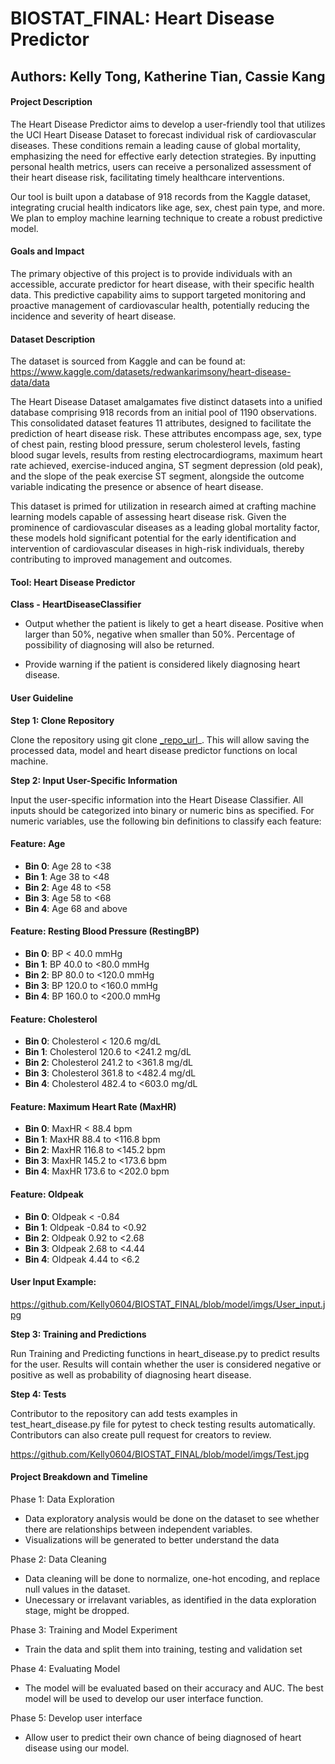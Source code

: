 # BIOSTAT_FINAL: Heart Disease Predictor

## Authors: Kelly Tong, Katherine Tian, Cassie Kang

#### Project Description

The Heart Disease Predictor aims to develop a user-friendly tool that utilizes the UCI Heart Disease Dataset to forecast individual risk of cardiovascular diseases. These conditions remain a leading cause of global mortality, emphasizing the need for effective early detection strategies. By inputting personal health metrics, users can receive a personalized assessment of their heart disease risk, facilitating timely healthcare interventions.

Our tool is built upon a database of 918 records from the Kaggle dataset, integrating crucial health indicators like age, sex, chest pain type, and more. We plan to employ machine learning technique to create a robust predictive model.

#### Goals and Impact
The primary objective of this project is to provide individuals with an accessible, accurate predictor for heart disease, with their specific health data. This predictive capability aims to support targeted monitoring and proactive management of cardiovascular health, potentially reducing the incidence and severity of heart disease.

#### Dataset Description

The dataset is sourced from Kaggle and can be found at: https://www.kaggle.com/datasets/redwankarimsony/heart-disease-data/data

The Heart Disease Dataset amalgamates five distinct datasets into a unified database comprising 918 records from an initial pool of 1190 observations. This consolidated dataset features 11 attributes, designed to facilitate the prediction of heart disease risk. These attributes encompass age, sex, type of chest pain, resting blood pressure, serum cholesterol levels, fasting blood sugar levels, results from resting electrocardiograms, maximum heart rate achieved, exercise-induced angina, ST segment depression (old peak), and the slope of the peak exercise ST segment, alongside the outcome variable indicating the presence or absence of heart disease.

This dataset is primed for utilization in research aimed at crafting machine learning models capable of assessing heart disease risk. Given the prominence of cardiovascular diseases as a leading global mortality factor, these models hold significant potential for the early identification and intervention of cardiovascular diseases in high-risk individuals, thereby contributing to improved management and outcomes.

#### Tool: Heart Disease Predictor

**Class - HeartDiseaseClassifier**

- Output whether the patient is likely to get a heart disease. Positive when larger than 50%, negative when smaller than 50%. Percentage of possibility of diagnosing will also be returned. 
  
- Provide warning if the patient is considered likely diagnosing heart disease.

#### User Guideline

**Step 1: Clone Repository**

Clone the repository using git clone [_repo_url](https://github.com/Kelly0604/BIOSTAT_FINAL.git)_. This will allow saving the processed data, model and heart disease predictor functions on local machine. 

**Step 2: Input User-Specific Information**

Input the user-specific information into the Heart Disease Classifier. All inputs should be categorized into binary or numeric bins as specified. For numeric variables, use the following bin definitions to classify each feature:

#### Feature: Age
- **Bin 0**: Age 28 to <38
- **Bin 1**: Age 38 to <48
- **Bin 2**: Age 48 to <58
- **Bin 3**: Age 58 to <68
- **Bin 4**: Age 68 and above

#### Feature: Resting Blood Pressure (RestingBP)
- **Bin 0**: BP < 40.0 mmHg
- **Bin 1**: BP 40.0 to <80.0 mmHg
- **Bin 2**: BP 80.0 to <120.0 mmHg
- **Bin 3**: BP 120.0 to <160.0 mmHg
- **Bin 4**: BP 160.0 to <200.0 mmHg

#### Feature: Cholesterol
- **Bin 0**: Cholesterol < 120.6 mg/dL
- **Bin 1**: Cholesterol 120.6 to <241.2 mg/dL
- **Bin 2**: Cholesterol 241.2 to <361.8 mg/dL
- **Bin 3**: Cholesterol 361.8 to <482.4 mg/dL
- **Bin 4**: Cholesterol 482.4 to <603.0 mg/dL

#### Feature: Maximum Heart Rate (MaxHR)
- **Bin 0**: MaxHR < 88.4 bpm
- **Bin 1**: MaxHR 88.4 to <116.8 bpm
- **Bin 2**: MaxHR 116.8 to <145.2 bpm
- **Bin 3**: MaxHR 145.2 to <173.6 bpm
- **Bin 4**: MaxHR 173.6 to <202.0 bpm

#### Feature: Oldpeak
- **Bin 0**: Oldpeak < -0.84
- **Bin 1**: Oldpeak -0.84 to <0.92
- **Bin 2**: Oldpeak 0.92 to <2.68
- **Bin 3**: Oldpeak 2.68 to <4.44
- **Bin 4**: Oldpeak 4.44 to <6.2

#### User Input Example:
https://github.com/Kelly0604/BIOSTAT_FINAL/blob/model/imgs/User_input.jpg  

**Step 3: Training and Predictions**

Run Training and Predicting functions in heart_disease.py to predict results for the user. Results will contain whether the user is considered negative or positive as well as probability of diagnosing heart disease. 

**Step 4: Tests**

Contributor to the repository can add tests examples in test_heart_disease.py file for pytest to check testing results automatically. Contributors can also create pull request for creators to review.

https://github.com/Kelly0604/BIOSTAT_FINAL/blob/model/imgs/Test.jpg

#### Project Breakdown and Timeline
Phase 1: Data Exploration
  - Data exploratory analysis would be done on the dataset to see whether there are relationships between independent variables.
  - Visualizations will be generated to better understand the data

Phase 2: Data Cleaning 
- Data cleaning will be done to normalize, one-hot encoding, and replace null values in the dataset.
- Unecessary or irrelavant variables, as identified in the data exploration stage, might be dropped.

Phase 3: Training and Model Experiment 
- Train the data and split them into training, testing and validation set

Phase 4: Evaluating Model 
- The model will be evaluated based on their accuracy and AUC. The best model will be used to develop our user interface function. 
  
Phase 5: Develop user interface
- Allow user to predict their own chance of being diagnosed of heart disease using our model.
